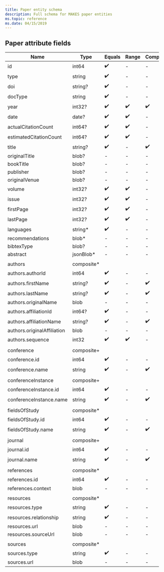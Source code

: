 ```yaml
---
title: Paper entity schema
description: Full schema for MAKES paper entities
ms.topic: reference
ms.date: 04/15/2019
---
```


## Paper attribute fields

Name | Type | Equals | Range | Completions | Fuzzy | Description
--- | --- | --- | --- | --- | --- | ---
id | int64 | :heavy_check_mark: | - | - | - | TBD
type | string | :heavy_check_mark: | - | - | - | TBD
doi | string? | :heavy_check_mark: | - | - | :heavy_check_mark: | TBD
docType | string | :heavy_check_mark: | - | - | - | TBD
year | int32? | :heavy_check_mark: | :heavy_check_mark: | :heavy_check_mark: | :heavy_check_mark: | TBD
date | date? | :heavy_check_mark: | :heavy_check_mark: | - | - | TBD
actualCitationCount | int64? | :heavy_check_mark: | :heavy_check_mark: | - | - | TBD
estimatedCitationCount | int64? | :heavy_check_mark: | :heavy_check_mark: | - | - | TBD
title | string? | :heavy_check_mark: | - | :heavy_check_mark: | :heavy_check_mark: | TBD
originalTitle | blob? | - | - | - | - | TBD
bookTitle | blob? | - | - | - | - | TBD
publisher | blob?  | - | - | - | - | TBD
originalVenue | blob? | - | - | - | - | TBD
volume | int32? | :heavy_check_mark: | :heavy_check_mark: | - | :heavy_check_mark: | TBD
issue | int32? | :heavy_check_mark: | :heavy_check_mark: | - | :heavy_check_mark: | TBD
firstPage | int32? | :heavy_check_mark: | :heavy_check_mark: | - | :heavy_check_mark: | TBD
lastPage | int32? | :heavy_check_mark: | :heavy_check_mark: | - | :heavy_check_mark: | TBD
languages | string* | :heavy_check_mark: | - | - | - | TBD
recommendations | blob* | - | - | - | - | TBD
bibtexType | blob? | - | - | - | - | TBD
abstract | jsonBlob* | - | - | - | - | TBD
 | | | | | |
authors | composite* | | | | |
authors.authorId | int64 | :heavy_check_mark: | - | - | - | TBD
authors.firstName | string? | :heavy_check_mark: | - | :heavy_check_mark: | :heavy_check_mark: | TBD
authors.lastName | string? | :heavy_check_mark: | - | :heavy_check_mark: | :heavy_check_mark: | TBD
authors.originalName | blob | - | - | - | - | TBD
authors.affiliationId | int64? | :heavy_check_mark: | - | - | - | TBD
authors.affiliationName | string? | :heavy_check_mark: | - | :heavy_check_mark: | :heavy_check_mark: | TBD
authors.originalAffiliation | blob | - | - | - | - | TBD
authors.sequence | int32 | :heavy_check_mark: | :heavy_check_mark: | - | - | TBD
 | | | | | |
conference | composite+ | | | | |
conference.id | int64 | :heavy_check_mark: | - | - | - | TBD
conference.name | string | :heavy_check_mark: | - | :heavy_check_mark: | :heavy_check_mark: | TBD
 | | | | | |
conferenceInstance | composite+ | | | | |
conferenceInstance.id | int64 | :heavy_check_mark: | - | - | - | TBD
conferenceInstance.name | string | :heavy_check_mark: | - | :heavy_check_mark: | :heavy_check_mark: | TBD
 | | | | | |
fieldsOfStudy | composite* | | | | |
fieldsOfStudy.id | int64 | :heavy_check_mark: | - | - | - | TBD
fieldsOfStudy.name | string | :heavy_check_mark: | - | :heavy_check_mark: | :heavy_check_mark: | TBD
 | | | | | |
journal | composite+ | | | | |
journal.id | int64 | :heavy_check_mark: | - | - | - | TBD
journal.name | string | :heavy_check_mark: | - | :heavy_check_mark: | :heavy_check_mark: | TBD
 | | | | | |
references | composite* | | | | |
references.id | int64 | :heavy_check_mark: | - | - | - | TBD
references.context | blob | - | - | - | - | TBD
 | | | | | |
resources | composite* | | | | |
resources.type | string | :heavy_check_mark: | - | - | - | TBD
resources.relationship | string | :heavy_check_mark: | - | - | - | TBD
resources.url | blob | - | - | - | - | TBD
resources.sourceUrl | blob | - | - | - | - | TBD
 | | | | | |
sources | composite* | | | | |
sources.type | string | :heavy_check_mark: | - | - | - | TBD
sources.url | blob | - | - | - | - | TBD